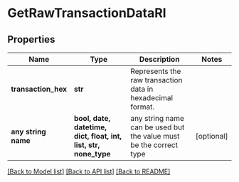 # GetRawTransactionDataRI


## Properties
Name | Type | Description | Notes
------------ | ------------- | ------------- | -------------
**transaction_hex** | **str** | Represents the raw transaction data in hexadecimal format. | 
**any string name** | **bool, date, datetime, dict, float, int, list, str, none_type** | any string name can be used but the value must be the correct type | [optional]

[[Back to Model list]](../README.md#documentation-for-models) [[Back to API list]](../README.md#documentation-for-api-endpoints) [[Back to README]](../README.md)


